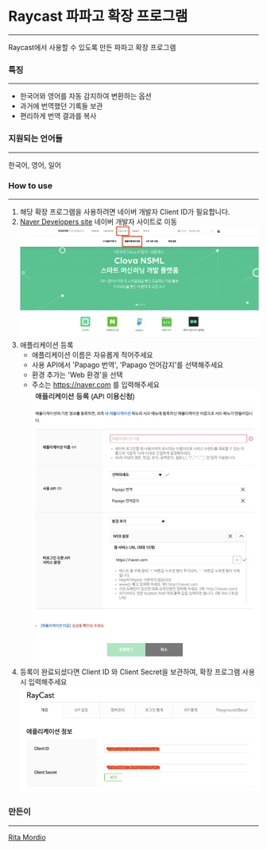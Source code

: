 # Raycast 파파고 확장 프로그램
---
Raycast에서 사용할 수 있도록 만든 파파고 확장 프로그램

### 특징
---
- 한국어와 영어를 자동 감지하여 변환하는 옵션 
- 과거에 번역했던 기록들 보관
- 편리하게 번역 결과를 복사

### 지원되는 언어들
---
한국어, 영어, 일어

### How to use
---
1. 해당 확장 프로그램을 사용하려면 네이버 개발자 Client ID가 필요합니다.
2. [Naver Developers site](https://developers.naver.com/main) 네이버 개발자 사이트로 이동
![iamge_1.png](assets%2Fiamge_1.png)
3. 애플리케이션 등록
    - 애플리케이션 이름은 자유롭게 적어주세요
    - 사용 API에서 'Papago 번역', 'Papago 언어감지'를 선택해주세요
    - 환경 추가는 'Web 환경'을 선택 
    - 주소는 https://naver.com 를 입력해주세요
     ![image_2.png](assets%2Fimage_2.png) 
4. 등록이 완료되셨다면 Client ID 와 Client Secret을 보관하여, 확장 프로그램 사용시 입력해주세요
   ![image_3.png](assets%2Fimage_3.png)


### 만든이
---
[Rita Mordio](https://github.com/Rita-Mordio)

